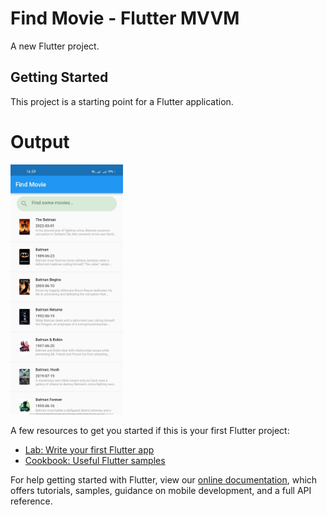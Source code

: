 # Find Movie - Flutter MVVM

A new Flutter project.

## Getting Started

This project is a starting point for a Flutter application.
# Output

<img src="output.jpeg" height="400" alt="Demo"/> 

A few resources to get you started if this is your first Flutter project:

- [Lab: Write your first Flutter app](https://flutter.dev/docs/get-started/codelab)
- [Cookbook: Useful Flutter samples](https://flutter.dev/docs/cookbook)

For help getting started with Flutter, view our
[online documentation](https://flutter.dev/docs), which offers tutorials,
samples, guidance on mobile development, and a full API reference.
